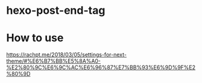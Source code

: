 # hexo-post-end-tag

# How to use

https://rachpt.me/2018/03/05/settings-for-next-theme/#%E6%B7%BB%E5%8A%A0-%E2%80%9C%E6%9C%AC%E6%96%87%E7%BB%93%E6%9D%9F%E2%80%9D
